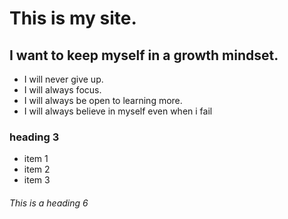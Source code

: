 # This is my site.

##  I want to keep myself in a growth mindset.
- I will never give up.
- I will always focus.
- I will always be open to learning more.
- I will always believe in myself even when i fail
### heading 3
* item 1
* item 2
* item 3
###### This is a heading 6

